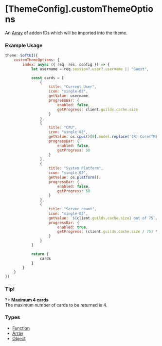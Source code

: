 # [ThemeConfig].customThemeOptions
An [Array](https://developer.mozilla.org/en-US/docs/Web/JavaScript/Reference/Global_Objects/Array) of addon IDs which will be imported into the theme. 
### Example Usage
```js
theme: SoftUI({
    customThemeOptions: {
        index: async ({ req, res, config }) => {
            let username = req.session?.user?.username || "Guest",

            const cards = [
                {
                    title: "Current User",
                    icon: "single-02",
                    getValue: username,
                    progressBar: {
                        enabled: false,
                        getProgress: client.guilds.cache.size
                    }
                },
                {
                    title: "CPU",
                    icon: "single-02",
                    getValue: os.cpus()[0].model.replace('(R) Core(TM) ', ' ').replace(' CPU ', '').split('@')[0],
                    progressBar: {
                        enabled: false,
                        getProgress: 50
                    }
                },
                {
                    title: "System Platform",
                    icon: "single-02",
                    getValue: os.platform(),
                    progressBar: {
                        enabled: false,
                        getProgress: 50
                    }
                },
                {
                    title: "Server count",
                    icon: "single-02",
                    getValue: `${client.guilds.cache.size} out of 75`,
                    progressBar: {
                        enabled: true,
                        getProgress: (client.guilds.cache.size / 75) * 100
                    }
                }
            ]

            return {
                cards
            }
        }
    }
})
```

### Tip!
?> **Maximum 4 cards**<br>
The maximum number of cards to be returned is 4.

### Types
- [Function](https://developer.mozilla.org/en-US/docs/Web/JavaScript/Reference/Global_Objects/Function)
- [Array](https://developer.mozilla.org/en-US/docs/Web/JavaScript/Reference/Global_Objects/Array)
- [Object](https://developer.mozilla.org/en-US/docs/Web/JavaScript/Reference/Global_Objects/Object)